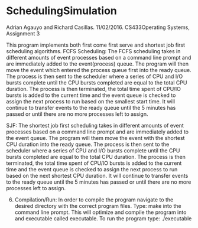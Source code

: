 # SchedulingSimulation

Adrian Agauyo and Richard Casillas.
11/02/2016. 
 CS433Operating Systems, Assignment 3 

This program implements both first come first serve and shortest job first scheduling algorithms. 
FCFS Scheduling: The FCFS scheduling takes in different amounts of event processes based on a command line prompt and are immediately added to the event(process) queue. The program will then move the event which entered the process queue first into the ready queue. The process is then sent to the scheduler where a series of CPU and I/O bursts complete until the CPU bursts completed are equal to the total CPU duration. The process is then terminated, the total time spent of CPU/IO bursts is added to the current time and the event queue is checked to assign the next process to run based on the smallest start time. It will continue to transfer events to the ready queue until the 5 minutes has passed or until there are no more processes left to assign.

SJF: The shortest job first scheduling takes in different amounts of event processes based on a command line prompt and are immediately added to the event queue. The program will them move the event with the shortest CPU duration into the ready queue. The process is then sent to the scheduler where a series of CPU and I/O bursts complete until the CPU bursts completed are equal to the total CPU duration. The process is then terminated, the total time spent of CPU/IO bursts is added to the current time and the event queue is checked to assign the next process to run based on the next shortest CPU duration. It will continue to transfer events to the ready queue until the 5 minutes has passed or until there are no more processes left to assign.

6. Compilation/Run: In order to compile the program navigate to the desired directory with the correct program files. Type:
make
into the command line prompt. This will optimize and compile the program into and executable called executable.
To run the program type:
./executable


